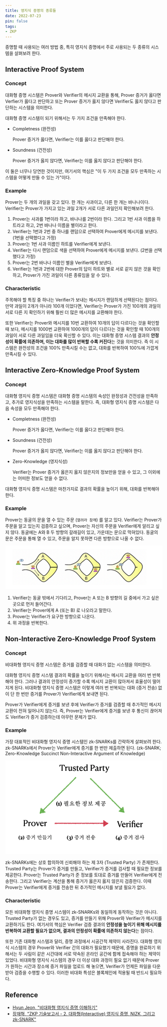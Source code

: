 ```yaml
---
title: 영지식 증명의 종류들
date: 2022-07-23
pin: false
tags:
- ZKP
---
```


증명할 때 사용되는 여러 방법 중, 특히 영지식 증명에서 주로 사용되는 두 종류의 시스템을 살펴보려 한다.

## Interactive Proof System

### Concept

대화형 증명 시스템은 Prover와 Verifier의 메시지 교환을 통해, Prover 증거가 옳다면 Verfier가 옳다고 판단하고 또는 Prover 증거가 옳지 않다면 Verifier도 옳지 않다고 판단하는 시스템을 의미한다.

대화형 증명 시스템이 되기 위해서는 두 가지 조건을 만족해야 한다.

- Completness (완전성)

  Prover 증거가 옳다면, Verifier는 이를 옳다고 판단해야 한다.

- Soundness (건전성)

  Prover 증거가 옳지 않다면, Verifier는 이를 옳지 않다고 판단해야 한다.

이 둘은 너무나 당연한 것이지만, 여기서의 핵심은 "이 두 가지 조건을 모두 만족하는 시스템을 어떻게 만들 수 있는 가"이다.

### Example

Prover는 두 개의 과일을 갖고 있다. 한 개는 사과이고, 다른 한 개는 바나나이다. Verifier는 Prover가 가지고 있는 과일 2개가 서로 다른 과일인지 확인해보려 한다.

1. Prover는 사과를 1번이라 하고, 바나나를 2번이라 한다. 그리고 1번 사과 이름을 하트라고 하고, 2번 바나나 이름을 별이라고 한다.
2. Verifier는 1번과 2번 중 하나를 랜덤으로 선택하여 Prover에게 메시지를 보낸다. (1번을 선택했다고 가정)
3. Prover는 1번 사과 이름인 하트를 Verifier에게 보낸다.
4. Verifier는 다시 랜덤으로 색을 선택하여 Prover에게 메시지를 보낸다. (2번을 선택했다고 가정)
5. Prover는 2번 바나나 이름인 별을 Verifier에게 보낸다.
6. Verifier는 1번과 2번에 대한 Prover의 답이 하트와 별로 서로 같지 않은 것을 확인하고, Prover가 가진 과일이 다른 종류임을 알 수 있다.

### Characteristic

주목해야 할 특징 중 하나는 Verifier가 보내는 메시지가 랜덤하게 선택된다는 점이다. 만약 과일이 2개가 아니라 100개 이었다면, Verifier는 Prover가 가진 100개의 과일이 서로 다른 지 확인하기 위해 훨씬 더 많은 메시지를 교환해야 한다.

또한 Verifier는 Prover와 메시지를 10번 교환하여 10개의 답이 다르다는 것을 확인할 때 보다, 메시지를 1000번 교환하여 1000개의 답이 다르다는 것을 확인할 때 100개의 과일이 서로 다른 과일임을 더욱 확신할 수 있다. 이는 대화형 증명 시스템 결과의 **안정성이 확률에  의존하며, 이는 대화를 많이 반복할 수록 커진다**는 것을 의미한다. 즉 이 시스템은 완전성의 조건을 100% 만족시킬 수는 없고, 대화를 반복하여 100%에 가깝게 만족시킬 수 있다.

## Interactive Zero-Knowledge Proof System

### Concept

대화형 영지식 증명 시스템은 대화형 증명 시스템의 속성인 완정성과 건전성을 만족하고, 추가로 영지식성을 만족하는 시스템을 말한다. 즉, 대화형 영지식 증명 시스템은 다음 속성을 모두 만족해야 한다.

- Completness (완전성)

  Prover 증거가 옳다면, Verifier는 이를 옳다고 판단해야 한다.

- Soundness (건전성)

  Prover 증거가 옳지 않다면, Verifier는 이를 옳지 않다고 판단해야 한다.

- Zero-Knowledge (영지식성)

  Verifier는 Prover 증거가 옳은지 옳지 않은지의 정보만을 얻을 수 있고, 그 이외에는 어떠한 정보도 얻을 수 없다.

대화형 영지식 증명 시스템은 마찬가지로 결과의 확률을 높이기 위해, 대화를 반복해야 한다.

### Example

Prover는 동굴의 문을 열 수 있는 주문 (`열려라 참깨`) 를 알고 있다. Verifier는 Prover가 주문을 알고 있는지 검증하고 싶으며, Prover는 자신의 주문을 Verifier에게 알리고 싶지 않다. 동굴에는 A와 B 두 방향의 갈래길이 있고, 가운데는 문으로 막혀있다. 동굴의 문은 주문을 통해 열 수 있고, 주문을 알지 못하면 다른 방향으로 나올 수 없다.

![](images/ali-baba-cave.png "알리바바의 동굴")

1. Verifier는 동굴 밖에서 기다리고, Prover는 A 또는 B 방향의 길 중에서 가고 싶은 곳으로 먼저 들어간다.
2. Verifier는 Prover에게 A (또는 B) 로 나오라고 말한다.
3. Prover는 Verifier가 요구한 방향으로 나온다.
4. 위 과정을 반복한다.

## Non-Interactive Zero-Knowledge Proof System

### Concept

비대화형 영지식 증명 시스템은 증거를 검증할 때 대화가 없는 시스템을 의미한다.

대화형 영지식 증명 시스템 결과의 확률을 높이기 위해서는 메시지 교환을 여러 번 반복해야 한다. 그러나 결과의 안정성이 증가할 수록 메시지 교환이 많아져서 효율성이 떨어지게 된다. 비대화형 영지식 증명 시스템은 이렇게 여러 번 반복되는 대화 (증거 전송) 없이 단 한 번만 증거를 Prover가 Verifier에게 보내면 된다.

Prover가 Verifier에게 증거를 보낸 후에 Verifier가 증거를 검증할 때 추가적인 메시지 교환이 전혀 일어나지 않는다. 즉, Prover는 Verifier에게 증거를 보낸 후 통신이 끊어져도 Verifier가 증거 검증하는데 아무런 문제가 없다.

### Example

가장 대표적인 비대화형 영지식 증명 시스템인 zk-SNARKs를 간략하게 살펴보려 한다. zk-SNARKs에서 Prover는 Verifier에게 증거를 한 번만 제출하면 된다. (zk-SNARK; Zero-Knowledge Succinct Non-Interactive Argument of Knowledge)

![](images/zk-snark-brief-structure.png)

zk-SNARKs에는 상호 합의하여 신뢰해야 하는 제 3자 (Trusted Party) 가 존재한다. Trusted Party는 Prover가 증거를 만들고, Verifier가 증거를 검사할 때 필요한 정보를 제공한다. Prover는 Trusted Party가 준 정보를 토대로 증거를 만들어 Verifier에게 전송한다. 그리고 Verifier는 계산을 통해 증거가 옳은지 옳지 않은지 검증한다. 이때 Prover는 Verifier에게 증거를 전송한 뒤 추가적인 메시지를 보낼 필요가 없다.

### Characteristic

모든 비대화형 영지식 증명 시스템이 zk-SNARKs와 동일하게 동작하는 것은 아니다. Trusted Party가 없는 경우도 있고, 증거를 만들기 위해 Prover와 Verifier가 메시지를 교환하기도 한다. 여기서의 핵심은 Verifier 검증 결과의 **안정성을 높이기 위해 메시지를 반복하여 교환할 필요가 없으며, 결과의 안정성이 확률에 의존하지 않는다**는 점이다.

또한 기존 대화형 시스템과 달리, 증명 과정에서 시공간적 제약이 사라진다. 대화형 영지식 시스템의 경우 Prover와 Verifier 간의 대화가 필요했기 때문에, 증명을 완료하기 위해서는 두 사림이 같은 시간대에 서로 약속된 온라인 공간에 함께 접속해야 하는 제약이 있었다. 비대화형 영지식 시스템의 경우 더 이상 대화 과정이 필요 없기 때문에 Prover가 원하는 시간과 장소에 증거 파일을 업로드 해 놓으면, Verifier가 언제든 파일을 다운 받아 검증을 수행할 수 있다. 이러한 비대화 특성은 블록체인에 적용될 때 반드시 필요하다.

## Reference

- [Hyun Jeon, "비대화형 영지식 증명 이해하기"](https://hyun-jeong.medium.com/%EC%B6%94%EA%B0%80-%EB%B9%84%EB%8C%80%ED%99%94%ED%98%95-%EC%98%81%EC%A7%80%EC%8B%9D-%EC%A6%9D%EB%AA%85-%EC%9D%B4%ED%95%B4%ED%95%98%EA%B8%B0-6452fa5db079)
- [장재혁, "ZKP 기술보고서 - 2. 대화형(Interactive) 영지식 증명, NIZK, 그리고 zk-SNARK"](https://blog.onther.io/zkp/2-Interactive-zero-knowledge-Proof,-NIZK,-zk-Snark/)

